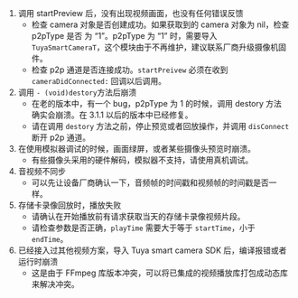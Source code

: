 

1. 调用 startPreview 后，没有出现视频画面，也没有任何错误反馈
   * 检查 camera 对象是否创建成功。如果获取到的 camera 对象为 nil，检查 p2pType 是否 为 “1”。p2pType 为 “1” 时，需要导入 `TuyaSmartCameraT`，这个模块由于不再维护，建议联系厂商升级摄像机固件。
   * 检查 p2p 通道是否连接成功。`startPreivew` 必须在收到 `cameraDidConnected:` 回调以后调用。
2. 调用 `- (void)destory`方法后崩溃
   * 在老的版本中，有一个 bug，p2pType 为 1 的时候，调用 destory 方法确实会崩溃。在 3.1.1 以后的版本中已经修复。
   * 请在调用 `destory` 方法之前，停止预览或者回放操作，并调用 `disConnect` 断开 p2p 通道。
3. 在使用模拟器调试的时候，画面绿屏，或者某些摄像头预览时崩溃。
   * 有些摄像头采用的硬件解码，模拟器不支持，请使用真机调试。
4. 音视频不同步
   * 可以先让设备厂商确认一下，音频帧的时间戳和视频帧的时间戳是否一样。
5. 存储卡录像回放时，播放失败
   * 请确认在开始播放前有请求获取当天的存储卡录像视频片段。
   * 请检查参数是否正确，`playTime` 需要大于等于 `startTime`，小于 `endTime`。
6. 已经接入过其他视频方案，导入 Tuya smart camera SDK 后，编译报错或者运行时崩溃
   * 这是由于 FFmpeg 库版本冲突，可以将已集成的视频播放库打包成动态库来解决冲突。